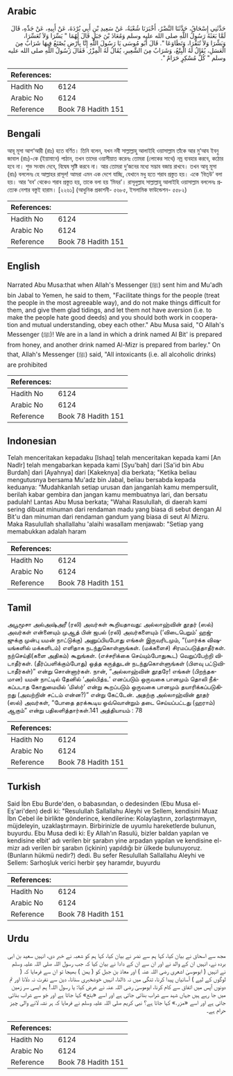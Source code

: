 ## Arabic


<div dir="rtl" lang="ar" style={{fontSize:'larger',backgroundColor:'#f8f9fa',padding:20}}>
حَدَّثَنِي إِسْحَاقُ، حَدَّثَنَا النَّضْرُ، أَخْبَرَنَا شُعْبَةُ، عَنْ سَعِيدِ بْنِ أَبِي بُرْدَةَ، عَنْ أَبِيهِ، عَنْ جَدِّهِ، قَالَ لَمَّا بَعَثَهُ رَسُولُ اللَّهِ صلى الله عليه وسلم وَمُعَاذَ بْنَ جَبَلٍ قَالَ لَهُمَا ‏"‏ يَسِّرَا وَلاَ تُعَسِّرَا، وَبَشِّرَا وَلاَ تُنَفِّرَا، وَتَطَاوَعَا ‏"‏‏.‏ قَالَ أَبُو مُوسَى يَا رَسُولَ اللَّهِ إِنَّا بِأَرْضٍ يُصْنَعُ فِيهَا شَرَابٌ مِنَ الْعَسَلِ، يُقَالُ لَهُ الْبِتْعُ، وَشَرَابٌ مِنَ الشَّعِيرِ، يُقَالُ لَهُ الْمِزْرُ‏.‏ فَقَالَ رَسُولُ اللَّهِ صلى الله عليه وسلم ‏"‏ كُلُّ مُسْكِرٍ حَرَامٌ ‏"‏‏.‏
</div>
<div style={{backgroundColor:'#f8f9fa',padding:20, marginBottom: 10}}><table> <thead> <tr> <th>References:</th> <th></th> </tr> </thead> <tbody><tr><td>Hadith No</td><td>6124</td></tr><tr><td>Arabic No</td><td>6124</td></tr><tr><td>Reference</td><td>Book 78 Hadith 151</td></tr></tbody></table></div>

## Bengali


<div dir="ltr" lang="bn" style={{fontSize:'larger',backgroundColor:'#f8f9fa',padding:20}}>
আবূ মূসা আশ‘আরী (রাঃ) হতে বর্ণিত। তিনি বলেন, যখন নবী সাল্লাল্লাহু আলাইহি ওয়াসাল্লাম তাঁকে আর মু‘আয ইবনু জাবাল (রাঃ)-কে (ইয়ামানে) পাঠান, তখন তাদের ওয়াসীয়াত করেনঃ তোমরা (লোকের সাথে) নম্র ব্যবহার করবে, কঠোর হবে না। শুভ সংবাদ দেবে, বিদ্বেষ সৃষ্টি করবে না। আর তোমরা দু’জনের মধ্যে সদ্ভাব বজায় রাখবে। তখন আবূ মূসা (রাঃ) বললেনঃ হে আল্লাহর রাসূল! আমরা এমন এক দেশে যাচ্ছি, যেখানে মধু হতে শরাব প্রস্তুত হয়। একে ‘বিত্উ’ বলা হয়। আর ‘যব’ থেকেও শরাব প্রস্তুত হয়, তাকে বলা হয় ‘মিযর’। রাসূলুল্লাহ সাল্লাল্লাহু আলাইহি ওয়াসাল্লাম বললেনঃ প্রত্যেক নেশার বস্তুই হারাম। [২২৬১] (আধুনিক প্রকাশনী- ৫৬৮৫, ইসলামিক ফাউন্ডেশন- ৫৫৮২)
</div>
<div style={{backgroundColor:'#f8f9fa',padding:20, marginBottom: 10}}><table> <thead> <tr> <th>References:</th> <th></th> </tr> </thead> <tbody><tr><td>Hadith No</td><td>6124</td></tr><tr><td>Arabic No</td><td>6124</td></tr><tr><td>Reference</td><td>Book 78 Hadith 151</td></tr></tbody></table></div>

## English


<div dir="ltr" lang="en" style={{fontSize:'larger',backgroundColor:'#f8f9fa',padding:20}}>
Narrated Abu Musa:that when Allah's Messenger (ﷺ) sent him and Mu'adh bin Jabal to Yemen, he said to them, "Facilitate things for the people (treat the people in the most agreeable way), and do not make things difficult for them, and give them glad tidings, and let them not have aversion (i.e. to make the people hate good deeds) and you should both work in cooperation and mutual understanding, obey each other." Abu Musa said, "O Allah's Messenger (ﷺ)! We are in a land in which a drink named Al Bit' is prepared from honey, and another drink named Al-Mizr is prepared from barley." On that, Allah's Messenger (ﷺ) said, "All intoxicants (i.e. all alcoholic drinks) are prohibited
</div>
<div style={{backgroundColor:'#f8f9fa',padding:20, marginBottom: 10}}><table> <thead> <tr> <th>References:</th> <th></th> </tr> </thead> <tbody><tr><td>Hadith No</td><td>6124</td></tr><tr><td>Arabic No</td><td>6124</td></tr><tr><td>Reference</td><td>Book 78 Hadith 151</td></tr></tbody></table></div>

## Indonesian


<div dir="ltr" lang="id" style={{fontSize:'larger',backgroundColor:'#f8f9fa',padding:20}}>
Telah menceritakan kepadaku [Ishaq] telah menceritakan kepada kami [An Nadlr] telah mengabarkan kepada kami [Syu'bah] dari [Sa'id bin Abu Burdah] dari [Ayahnya] dari [Kakeknya] dia berkata; "Ketika beliau mengutusnya bersama Mu'adz bin Jabal, beliau bersabda kepada keduanya: "Mudahkanlah setiap urusan dan janganlah kamu mempersulit, berilah kabar gembira dan jangan kamu membuatnya lari, dan bersatu padulah! Lantas Abu Musa berkata; "Wahai Rasulullah, di daerah kami sering dibuat minuman dari rendaman madu yang biasa di sebut dengan Al Bit'u dan minuman dari rendaman gandum yang biasa di seut Al Mizru. Maka Rasulullah shallallahu 'alaihi wasallam menjawab: "Setiap yang memabukkan adalah haram
</div>
<div style={{backgroundColor:'#f8f9fa',padding:20, marginBottom: 10}}><table> <thead> <tr> <th>References:</th> <th></th> </tr> </thead> <tbody><tr><td>Hadith No</td><td>6124</td></tr><tr><td>Arabic No</td><td>6124</td></tr><tr><td>Reference</td><td>Book 78 Hadith 151</td></tr></tbody></table></div>

## Tamil


<div dir="ltr" lang="ta" style={{fontSize:'larger',backgroundColor:'#f8f9fa',padding:20}}>
அபூமூசா அல்அஷ்அரீ (ரலி) அவர்கள் கூறியதாவது: அல்லாஹ்வின் தூதர் (ஸல்) அவர்கள் என்னையும் முஆத் பின் ஜபல் (ரலி) அவர்களையும் (‘விடைபெறும்’ ஹஜ்ஜுக்கு முன்பு யமன் நாட்டுக்கு) அனுப்பியபோது எங்கள் இருவரிடமும், “(மார்க்க விஷயங்களில் மக்களிடம்) எளிதாக நடந்துகொள்ளுங்கள். (மக்களைச்) சிரமப்படுத்தாதீர்கள். நற்செய்தி(களை அதிகம்) கூறுங்கள். (எச்சரிக்கை செய்யும்போதுகூட) வெறுப்பேற்றி விடாதீர்கள். (தீர்ப்பளிக்கும்போது) ஒத்த கருத்துடன் நடந்துகொள்ளுங்கள் (பிளவு பட்டுவிடாதீர்கள்)” என்று சொன்னார்கள். நான், “அல்லாஹ்வின் தூதரே! எங்கள் (பிறந்தகமான) யமன் நாட்டில் தேனில் ‘அல்பித்உ’ எனப்படும் ஒருவகை பானமும் தொலி நீக்கப்படாத கோதுமையில் ‘மிஸ்ர்’ என்று கூறப்படும் ஒருவகை பானமும் தயாரிக்கப்படுகிறது (அவற்றின் சட்டம் என்ன?)” என்று கேட்டேன். அதற்கு அல்லாஹ்வின் தூதர் (ஸல்) அவர்கள், “போதை தரக்கூடிய ஒவ்வொன்றும் தடை செய்யப்பட்டது (ஹராம்) ஆகும்” என்று பதிலளித்தார்கள்.141 அத்தியாயம் : 78
</div>
<div style={{backgroundColor:'#f8f9fa',padding:20, marginBottom: 10}}><table> <thead> <tr> <th>References:</th> <th></th> </tr> </thead> <tbody><tr><td>Hadith No</td><td>6124</td></tr><tr><td>Arabic No</td><td>6124</td></tr><tr><td>Reference</td><td>Book 78 Hadith 151</td></tr></tbody></table></div>

## Turkish


<div dir="ltr" lang="tr" style={{fontSize:'larger',backgroundColor:'#f8f9fa',padding:20}}>
Said İbn Ebu Burde'den, o babasından, o dedesinden (Ebu Musa el-Eş'ari'den) dedi ki: "Resulullah Sallallahu Aleyhi ve Sellem, kendisini Muaz İbn Cebel ile birlikte gönderince, kendilerine: Kolaylaştırın, zorlaştırmayın, müjdeleyin, uzaklaştırmayın. Birbirinizle de uyumlu hareketlerde bulunun, buyurdu. Ebu Musa dedi ki: Ey Allah'ın Rasulü, bizler baldan yapılan ve kendisine elbit' adı verilen bir şarabın yine arpadan yapılan ve kendisine el-mizr adı verilen bir şarabın (içkinin) yapıldığı bir ülkede bulunuyoruz. (Bunların hükmü nedir?) dedi. Bu sefer Resulullah Sallallahu Aleyhi ve Sellem: Sarhoşluk verici herbir şey haramdır, buyurdu
</div>
<div style={{backgroundColor:'#f8f9fa',padding:20, marginBottom: 10}}><table> <thead> <tr> <th>References:</th> <th></th> </tr> </thead> <tbody><tr><td>Hadith No</td><td>6124</td></tr><tr><td>Arabic No</td><td>6124</td></tr><tr><td>Reference</td><td>Book 78 Hadith 151</td></tr></tbody></table></div>

## Urdu


<div dir="rtl" lang="ur" style={{fontSize:'larger',backgroundColor:'#f8f9fa',padding:20}}>
مجھ سے اسحاق نے بیان کیا، کہا ہم سے نضر نے بیان کیا، کہا ہم کو شعبہ نے خبر دی، انہیں سعید بن ابی بردہ نے، انہیں ان کے والد نے اور ان سے ان کے دادا نے بیان کیا کہ جب رسول اللہ صلی اللہ علیہ وسلم نے انہیں ( ابوموسیٰ اشعری رضی اللہ عنہ ) اور معاذ بن جبل کو ( یمن ) بھیجا تو ان سے فرمایا کہ ( لوگوں کے لیے ) آسانیاں پیدا کرنا، تنگی میں نہ ڈالنا، انہیں خوشخبری سنانا، دین سے نفرت نہ دلانا اور تم دونوں آپس میں اتفاق سے کام کرنا، ابوموسیٰ رضی اللہ عنہ نے عرض کیا: یا رسول اللہ! ہم ایسی سر زمین میں جا رہے ہیں جہاں شہد سے شراب بنائی جاتی ہے اور اسے «بتع» کہا جاتا ہے اور جَو سے شراب بنائی جاتی ہے اور اسے «مزر‏.‏» کہا جاتا ہے؟ نبی کریم صلی اللہ علیہ وسلم نے فرمایا کہ ہر نشہ لانے والی چیز حرام ہے۔
</div>
<div style={{backgroundColor:'#f8f9fa',padding:20, marginBottom: 10}}><table> <thead> <tr> <th>References:</th> <th></th> </tr> </thead> <tbody><tr><td>Hadith No</td><td>6124</td></tr><tr><td>Arabic No</td><td>6124</td></tr><tr><td>Reference</td><td>Book 78 Hadith 151</td></tr></tbody></table></div>